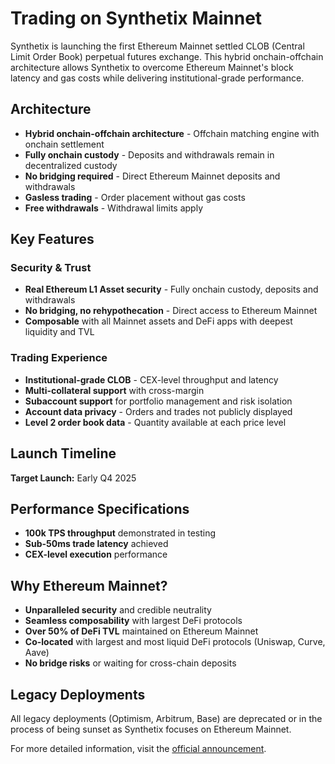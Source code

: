 # Trading on Synthetix Mainnet

Synthetix is launching the first Ethereum Mainnet settled CLOB (Central Limit Order Book) perpetual futures exchange. This hybrid onchain-offchain architecture allows Synthetix to overcome Ethereum Mainnet's block latency and gas costs while delivering institutional-grade performance.

## Architecture

* **Hybrid onchain-offchain architecture** - Offchain matching engine with onchain settlement
* **Fully onchain custody** - Deposits and withdrawals remain in decentralized custody
* **No bridging required** - Direct Ethereum Mainnet deposits and withdrawals
* **Gasless trading** - Order placement without gas costs
* **Free withdrawals** - Withdrawal limits apply

## Key Features

### Security & Trust

* **Real Ethereum L1 Asset security** - Fully onchain custody, deposits and withdrawals
* **No bridging, no rehypothecation** - Direct access to Ethereum Mainnet
* **Composable** with all Mainnet assets and DeFi apps with deepest liquidity and TVL

### Trading Experience

* **Institutional-grade CLOB** - CEX-level throughput and latency
* **Multi-collateral support** with cross-margin
* **Subaccount support** for portfolio management and risk isolation
* **Account data privacy** - Orders and trades not publicly displayed
* **Level 2 order book data** - Quantity available at each price level

## Launch Timeline

**Target Launch:** Early Q4 2025

## Performance Specifications

* **100k TPS throughput** demonstrated in testing
* **Sub-50ms trade latency** achieved
* **CEX-level execution** performance

## Why Ethereum Mainnet?

* **Unparalleled security** and credible neutrality
* **Seamless composability** with largest DeFi protocols
* **Over 50% of DeFi TVL** maintained on Ethereum Mainnet
* **Co-located** with largest and most liquid DeFi protocols (Uniswap, Curve, Aave)
* **No bridge risks** or waiting for cross-chain deposits

## Legacy Deployments

All legacy deployments (Optimism, Arbitrum, Base) are deprecated or in the process of being sunset as Synthetix focuses on Ethereum Mainnet.

For more detailed information, visit the [official announcement](https://blog.synthetix.io/synthetix-is-coming-home-to-ethereum-mainnet/).
